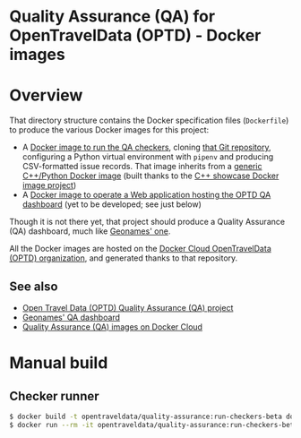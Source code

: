 Quality Assurance (QA) for OpenTravelData (OPTD) - Docker images
================================================================

# Overview
That directory structure contains the Docker specification files
(`Dockerfile`) to produce the various Docker images for this project:
* A [Docker image to run the QA checkers](run-checkers/), cloning
  [that Git repository](https://github.com/opentraveldata/quality-assurance),
  configuring a Python virtual environment with `pipenv` and producing
  CSV-formatted issue records.
  That image inherits from a
  [generic C++/Python Docker image](https://cloud.docker.com/u/cpppythondevelopment/repository/docker/cpppythondevelopment/base)
  (built thanks to the
  [C++ showcase Docker image project](https://github.com/cpp-projects-showcase/docker-images))
* A [Docker image to operate a Web application hosting the OPTD QA dashboard](dashboard/)
  (yet to be developed; see just below)

Though it is not there yet, that project should produce a Quality Assurance (QA)
dashboard, much like [Geonames' one](http://qa.geonames.org/qa/).

All the Docker images are hosted on the
[Docker Cloud OpenTravelData (OPTD) organization](https://cloud.docker.com/u/opentraveldata/repository/docker/opentraveldata/quality-assurance),
and generated thanks to that repository.

## See also
* [Open Travel Data (OPTD) Quality Assurance (QA) project](https://github.com/opentraveldata/quality-assurance)
* [Geonames' QA dashboard](http://qa.geonames.org/qa/)
* [Quality Assurance (QA) images on Docker Cloud](https://cloud.docker.com/u/opentraveldata/repository/docker/opentraveldata/quality-assurance)

# Manual build

## Checker runner
```bash
$ docker build -t opentraveldata/quality-assurance:run-checkers-beta docker/run-checkers/
$ docker run --rm -it opentraveldata/quality-assurance:run-checkers-beta bash
```

